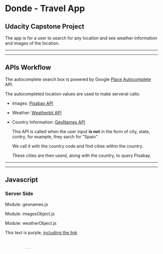 # Donde - Travel App
## Udacity Capstone Project

The app is for a user to search for any location and see weather information and images of the location. 


---
---


## APIs Workflow

The autocomplete search box is powered by Google [Place Autocomplete](https://developers.google.com/maps/documentation/places/web-service/autocomplete?hl=id) API.

The autocompleted location values are used to make serveral calls:

* Images: [Pixabay API](https://pixabay.com/api/docs/)

* Weather: [Weatherbit API](https://www.weatherbit.io/api)


* Country Information: [GeoNames API](http://www.geonames.org/export/web-services.html)

    This API is called when the user input **is not** in the form of city, state, contry, for example, they sarch for "Spain".
    
    We call it with the country code and find cities within the country.
    
    These cities are then userd, along with the country, to query Pixabay.




---
---

## Javascript 
   ### Server Side

Module: geonames.js

Module: imagesObject.js

Module: weatherObject.js




<div class="text-purple">
  This text is purple, <a href="#" class="text-inherit">including the link</a>
</div>




```javascript


         ```